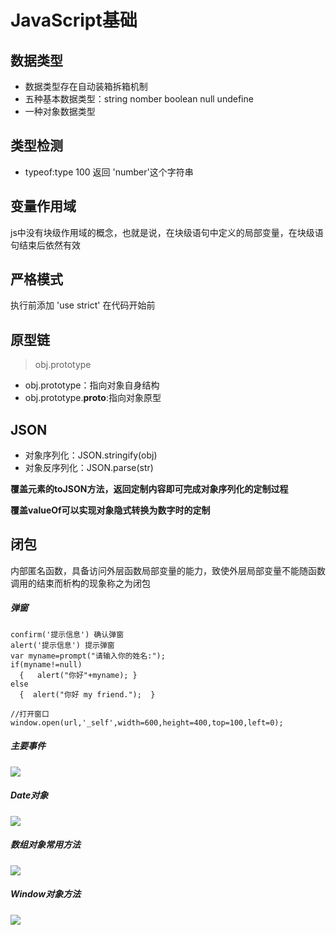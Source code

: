 # JavaScript基础

## 数据类型

- 数据类型存在自动装箱拆箱机制
- 五种基本数据类型：string nomber boolean null undefine
- 一种对象数据类型

## 类型检测

- typeof:type 100 返回 'number'这个字符串


## 变量作用域

js中没有块级作用域的概念，也就是说，在块级语句中定义的局部变量，在块级语句结束后依然有效


## 严格模式

执行前添加 'use strict' 在代码开始前

## 原型链

> obj.prototype

- obj.prototype：指向对象自身结构
- obj.prototype.__proto__:指向对象原型

## JSON

- 对象序列化：JSON.stringify(obj)
- 对象反序列化：JSON.parse(str)

**覆盖元素的toJSON方法，返回定制内容即可完成对象序列化的定制过程**

**覆盖valueOf可以实现对象隐式转换为数字时的定制**

## 闭包

内部匿名函数，具备访问外层函数局部变量的能力，致使外层局部变量不能随函数调用的结束而析构的现象称之为闭包




##### 弹窗

~~~
confirm('提示信息') 确认弹窗
alert('提示信息') 提示弹窗
var myname=prompt("请输入你的姓名:");
if(myname!=null)
  {   alert("你好"+myname); }
else
  {  alert("你好 my friend.");  }

//打开窗口
window.open(url,'_self',width=600,height=400,top=100,left=0);
~~~

##### 主要事件

![](http://img.mukewang.com/53e198540001b66404860353.jpg)

##### Date对象
![](http://img.mukewang.com/555c650d0001ae7b04180297.jpg)

##### 数组对象常用方法
![](http://img.mukewang.com/533295ab0001dead05190599.jpg)

##### Window对象方法
![](http://img.mukewang.com/535483720001a54506670563.jpg)

